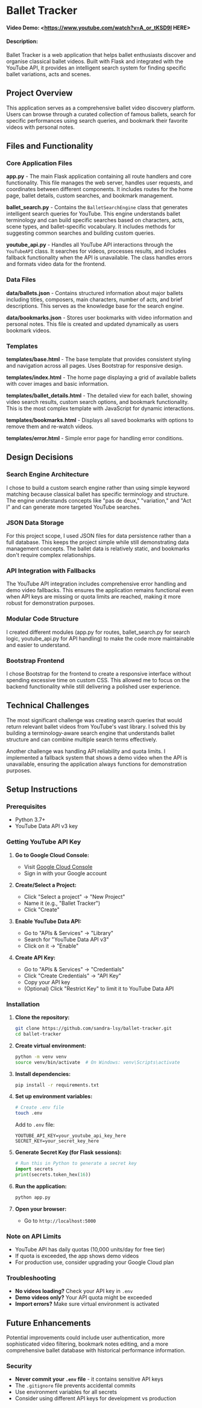 # Ballet Tracker
#### Video Demo: <https://www.youtube.com/watch?v=A_or_tKSD9I HERE>
#### Description:

Ballet Tracker is a web application that helps ballet enthusiasts discover and organise classical ballet videos. Built with Flask and integrated with the YouTube API, it provides an intelligent search system for finding specific ballet variations, acts and scenes.

## Project Overview

This application serves as a comprehensive ballet video discovery platform. Users can browse through a curated collection of famous ballets, search for specific performances using search queries, and bookmark their favorite videos with personal notes.

## Files and Functionality

### Core Application Files

**app.py** - The main Flask application containing all route handlers and core functionality. This file manages the web server, handles user requests, and coordinates between different components. It includes routes for the home page, ballet details, custom searches, and bookmark management.

**ballet_search.py** - Contains the `BalletSearchEngine` class that generates intelligent search queries for YouTube. This engine understands ballet terminology and can build specific searches based on characters, acts, scene types, and ballet-specific vocabulary. It includes methods for suggesting common searches and building custom queries.

**youtube_api.py** - Handles all YouTube API interactions through the `YouTubeAPI` class. It searches for videos, processes results, and includes fallback functionality when the API is unavailable. The class handles errors and formats video data for the frontend.

### Data Files

**data/ballets.json** - Contains structured information about major ballets including titles, composers, main characters, number of acts, and brief descriptions. This serves as the knowledge base for the search engine.

**data/bookmarks.json** - Stores user bookmarks with video information and personal notes. This file is created and updated dynamically as users bookmark videos.

### Templates

**templates/base.html** - The base template that provides consistent styling and navigation across all pages. Uses Bootstrap for responsive design.

**templates/index.html** - The home page displaying a grid of available ballets with cover images and basic information.

**templates/ballet_details.html** - The detailed view for each ballet, showing video search results, custom search options, and bookmark functionality. This is the most complex template with JavaScript for dynamic interactions.

**templates/bookmarks.html** - Displays all saved bookmarks with options to remove them and re-watch videos.

**templates/error.html** - Simple error page for handling error conditions.

## Design Decisions

### Search Engine Architecture
I chose to build a custom search engine rather than using simple keyword matching because classical ballet has specific terminology and structure. The engine understands concepts like "pas de deux," "variation," and "Act I" and can generate more targeted YouTube searches.

### JSON Data Storage
For this project scope, I used JSON files for data persistence rather than a full database. This keeps the project simple while still demonstrating data management concepts. The ballet data is relatively static, and bookmarks don't require complex relationships.

### API Integration with Fallbacks
The YouTube API integration includes comprehensive error handling and demo video fallbacks. This ensures the application remains functional even when API keys are missing or quota limits are reached, making it more robust for demonstration purposes.

### Modular Code Structure
I created different modules (app.py for routes, ballet_search.py for search logic, youtube_api.py for API handling) to make the code more maintainable and easier to understand.

### Bootstrap Frontend
I chose Bootstrap for the frontend to create a responsive interface without spending excessive time on custom CSS. This allowed me to focus on the backend functionality while still delivering a polished user experience.

## Technical Challenges

The most significant challenge was creating search queries that would return relevant ballet videos from YouTube's vast library. I solved this by building a terminology-aware search engine that understands ballet structure and can combine multiple search terms effectively.

Another challenge was handling API reliability and quota limits. I implemented a fallback system that shows a demo video when the API is unavailable, ensuring the application always functions for demonstration purposes.

## Setup Instructions

### Prerequisites
- Python 3.7+
- YouTube Data API v3 key

### Getting YouTube API Key

1. **Go to Google Cloud Console:**
   - Visit [Google Cloud Console](https://console.cloud.google.com/)
   - Sign in with your Google account

2. **Create/Select a Project:**
   - Click "Select a project" → "New Project"
   - Name it (e.g., "Ballet Tracker")
   - Click "Create"

3. **Enable YouTube Data API:**
   - Go to "APIs & Services" → "Library"
   - Search for "YouTube Data API v3"
   - Click on it → "Enable"

4. **Create API Key:**
   - Go to "APIs & Services" → "Credentials"
   - Click "Create Credentials" → "API Key"
   - Copy your API key
   - (Optional) Click "Restrict Key" to limit it to YouTube Data API

### Installation

1. **Clone the repository:**
   ```bash
   git clone https://github.com/sandra-lsy/ballet-tracker.git
   cd ballet-tracker
   ```

2. **Create virtual environment:**
   ```bash
   python -m venv venv
   source venv/bin/activate  # On Windows: venv\Scripts\activate
   ```

3. **Install dependencies:**
   ```bash
   pip install -r requirements.txt
   ```

4. **Set up environment variables:**
   ```bash
   # Create .env file
   touch .env
   ```
   
   Add to `.env` file:
   ```env
   YOUTUBE_API_KEY=your_youtube_api_key_here
   SECRET_KEY=your_secret_key_here
   ```

5. **Generate Secret Key (for Flask sessions):**
   ```python
   # Run this in Python to generate a secret key
   import secrets
   print(secrets.token_hex(16))
   ```

6. **Run the application:**
   ```bash
   python app.py
   ```

7. **Open your browser:**
   - Go to `http://localhost:5000`

### Note on API Limits
- YouTube API has daily quotas (10,000 units/day for free tier)
- If quota is exceeded, the app shows demo videos
- For production use, consider upgrading your Google Cloud plan

### Troubleshooting
- **No videos loading?** Check your API key in `.env`
- **Demo videos only?** Your API quota might be exceeded
- **Import errors?** Make sure virtual environment is activated

## Future Enhancements

Potential improvements could include user authentication, more sophisticated video filtering, bookmark notes editing, and a more comprehensive ballet database with historical performance information.

### Security
- **Never commit your `.env` file** - it contains sensitive API keys
- The `.gitignore` file prevents accidental commits
- Use environment variables for all secrets
- Consider using different API keys for development vs production